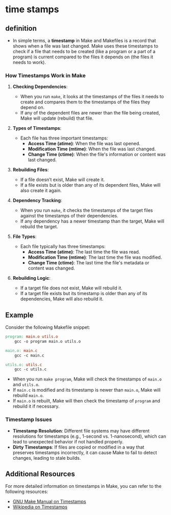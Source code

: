 # time stamps

## definition
- In simple terms, a **timestamp** in Make and Makefiles is a record that shows when a file was last changed. Make uses these timestamps to check if a file that needs to be created (like a program or a part of a program) is current compared to the files it depends on (the files it needs to work).

### How Timestamps Work in Make

1. **Checking Dependencies**: 
   - When you run `make`, it looks at the timestamps of the files it needs to create and compares them to the timestamps of the files they depend on.
   - If any of the dependent files are newer than the file being created, Make will update (rebuild) that file.

2. **Types of Timestamps**:
   - Each file has three important timestamps:
     - **Access Time (atime)**: When the file was last opened.
     - **Modification Time (mtime)**: When the file was last changed.
     - **Change Time (ctime)**: When the file's information or content was last changed.

3. **Rebuilding Files**:
   - If a file doesn’t exist, Make will create it.
   - If a file exists but is older than any of its dependent files, Make will also create it again.


1. **Dependency Tracking**: 
   - When you run `make`, it checks the timestamps of the target files against the timestamps of their dependencies. 
   - If any dependency has a newer timestamp than the target, Make will rebuild the target.

2. **File Types**:
   - Each file typically has three timestamps:
     - **Access Time (atime)**: The last time the file was read.
     - **Modification Time (mtime)**: The last time the file was modified.
     - **Change Time (ctime)**: The last time the file's metadata or content was changed.

3. **Rebuilding Logic**:
   - If a target file does not exist, Make will rebuild it.
   - If a target file exists but its timestamp is older than any of its dependencies, Make will also rebuild it.

## Example

Consider the following Makefile snippet:

```makefile
program: main.o utils.o
    gcc -o program main.o utils.o

main.o: main.c
    gcc -c main.c

utils.o: utils.c
    gcc -c utils.c
```

- When you run `make program`, Make will check the timestamps of `main.o` and `utils.o`.
- If `main.c` is modified and its timestamp is newer than `main.o`, Make will rebuild `main.o`.
- If `main.o` is rebuilt, Make will then check the timestamp of `program` and rebuild it if necessary.

### Timestamp Issues

- **Timestamp Resolution**: Different file systems may have different resolutions for timestamps (e.g., 1-second vs. 1-nanosecond), which can lead to unexpected behavior if not handled properly.
- **Dirty Timestamps**: If files are copied or modified in a way that preserves timestamps incorrectly, it can cause Make to fail to detect changes, leading to stale builds.

## Additional Resources

For more detailed information on timestamps in Make, you can refer to the following resources:
- [GNU Make Manual on Timestamps](https://www.gnu.org/savannah-checkouts/gnu/autoconf/manual/autoconf-2.69/html_node/Timestamps-and-Make.html)
- [Wikipedia on Timestamps](https://en.wikipedia.org/wiki/Timestamp)

